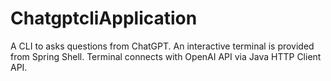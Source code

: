 # ChatgptcliApplication
A CLI to asks questions from ChatGPT. An interactive terminal is provided from Spring Shell. Terminal connects with OpenAI API via Java HTTP Client API.
